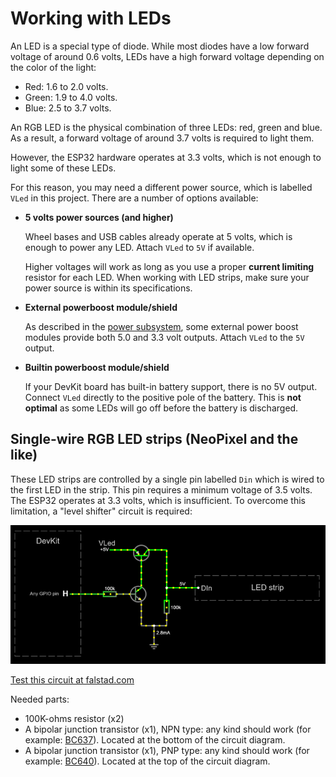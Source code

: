 # Working with LEDs

An LED is a special type of diode.
While most diodes have a low forward voltage of around 0.6 volts,
LEDs have a high forward voltage depending on the color of the light:

- Red: 1.6 to 2.0 volts.
- Green: 1.9 to 4.0 volts.
- Blue: 2.5 to 3.7 volts.

An RGB LED is the physical combination of three LEDs: red, green and blue.
As a result, a forward voltage of around 3.7 volts is required to light them.

However, the ESP32 hardware operates at 3.3 volts,
which is not enough to light some of these LEDs.

For this reason, you may need a different power source,
which is labelled `VLed` in this project.
There are a number of options available:

- **5 volts power sources (and higher)**

    Wheel bases and USB cables already operate at 5 volts,
    which is enough to power any LED.
    Attach `VLed` to `5V` if available.

    Higher voltages will work as long as you use a proper
    **current limiting** resistor for each LED.
    When working with LED strips,
    make sure your power source is within its specifications.

- **External powerboost module/shield**

    As described in the [power subsystem](./hardware/subsystems/Power/Power_en.md),
    some external power boost modules provide both 5.0 and 3.3 volt outputs.
    Attach `VLed` to the `5V` output.

- **Builtin powerboost module/shield**

    If your DevKit board has built-in battery support,
    there is no 5V output.
    Connect `VLed` directly to the positive pole of the battery.
    This is **not optimal** as some LEDs will go off
    before the battery is discharged.

## Single-wire RGB LED strips (NeoPixel and the like)

These LED strips are controlled by a single pin labelled `Din`
which is wired to the first LED in the strip.
This pin requires a minimum voltage of 3.5 volts.
The ESP32 operates at 3.3 volts, which is insufficient.
To overcome this limitation, a "level shifter" circuit is required:

![Level shifter](./hardware/pictures/LevelShifter.png)

[Test this circuit at falstad.com](https://falstad.com/circuit/circuitjs.html?ctz=CQAgjCAMB0l3BWcMBMcUHYMGZIA4UA2ATmIxAUgoqoQFMBaMMAKABcQmNCRiemUeXjxThO2aBgAskFFLCDckBFO5IYhFGGVhC2DMTSGpxZFQAmdAGYBDAK4AbNiwDmnPiDRCGHlHKhQLABOnIRSIHhUDGHg3AHa8JDBnHJUHlw8HlQJ8CwA7u4i+IWxPKwF0eFgcT5lcUkVCkLV-E3gCoEcAs2tgpy6INj9nBpoCNhSekR4qpCGI9B6eBiQKwar2AjEeEgJIJa2js4AMikywuJoF9kgtg4AznSD0EMN-R1M-DGfgRUeLf0+gCkgAPTjyNKmBjYfTIURVUQAQQAdgBPAA69wA4gAFACSAHlMQAHACWyPyoXCP0qESoSQASv0pNSBgw-KyePSQOd1AEYAgWGD2dh+Jh+sRqf4qkIAGrHOjmIWeIbLCgQYhUGUgAAieIpFRikXAPGNKEp3RNgKExqSACNwVJvN9BBAUONAg6hCZBn52qJQeJJZdxKKUqZwlcdXQAG4AaVJzjBYEoERE2FEeAjnioxwAojrMfc2EFScSWEA)

Needed parts:

- 100K-ohms resistor (x2)
- A bipolar junction transistor (x1), NPN type: any kind should work (for example: [BC637](https://www.onsemi.com/pdf/datasheet/bc637-d.pdf)).
  Located at the bottom of the circuit diagram.
- A bipolar junction transistor (x1), PNP type: any kind should work (for example: [BC640](https://www.onsemi.com/pdf/datasheet/bc640-d.pdf)).
  Located at the top of the circuit diagram.
